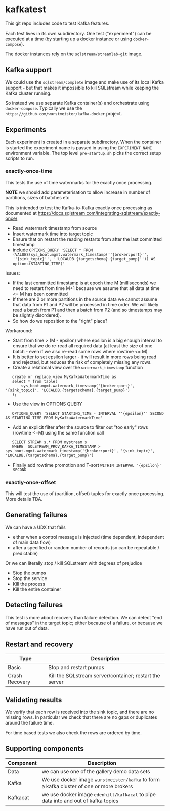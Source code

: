 # kafkatest

This git repo includes code to test Kafka features.

Each test lives in its own subdirectory. One test ("experiment") can be executed
at a time (by starting up a docker instance or using `docker-compose`).

The docker instances rely on the `sqlstream/streamlab-git` image.

## Kafka support

We could use the `sqlstream/complete` image and make use of its local Kafka support - but that makes it impossible to kill SQLstream while keeping the Kafka cluster running.

So instead we use separate Kafka container(s) and orchestrate using `docker-compose`. Typically we use the
`https://github.com/wurstmeister/kafka-docker` project.

## Experiments

Each experiment is created in a separate subdirectory. When the container is started the experiment name is passed in using the `EXPERIMENT_NAME` environment variable. The top level `pre-startup.sh` picks the correct setup scripts to run.

### exactly-once-time

This tests the use of time watermarks for the exactly once processing.

**NOTE** we should add parameterisation to allow increase in number of partitions, sizes of batches etc

This is intended to test the Kafka-to-Kafka exactly once processing as documented at https://docs.sqlstream.com/integrating-sqlstream/exactly-once/

* Read watermark timestamp from source
* Insert watermark time into target topic
* Ensure that on restart the reading restarts from after the last committed timestamp
 * include `OPTIONS_QUERY 'SELECT * FROM (VALUES(sys_boot.mgmt.watermark_timestamp(''{broker:port}'', ''{sink_topic}'', ''LOCALDB.{targetschema}.{target_pump}'')) AS options(STARTING_TIME)'`

Issues:
* If the last committed timestamp is at epoch time M (milliseconds) we need to restart from time M+1 because 
we assume that all data at time <= M has been committed
* If there are 2 or more partitions in the source data we cannot assume that data from P1 and P2 will be processed
in time order. We will likely read a batch from P1 and then a batch from P2 (and so timestamps may be slightly disordered).
* So how do we reposition to the "right" place?

Workaround:
* Start from time > (M - epsilon) where epsilon is a big enough interval to ensure that we do re-read all required data 
(at least the size of one batch - even if we also re-read some rows where rowtime <= M)
 * It is better to set epsilon larger - it will result in more rows being read and rejected, but reduces the risk of completely
 missing any rows.
* Create a relational view over the `watermark_timestamp` function
```
   create or replace view MyKafkaWatermarkTime as
   select * from table(
       sys_boot.mgmt.watermark_timestamp('{broker:port}', '{sink_topic}', 'LOCALDB.{targetschema}.{target_pump}')
   );
```
* Use the view in OPTIONS QUERY
```
   OPTIONS_QUERY 'SELECT STARTING_TIME - INTERVAL ''{epsilon}'' SECOND AS STARTING_TIME FROM MyKafkaWatermarkTime'
```
* Add an explicit filter after the source to filter out "too early" rows (rowtime <=M) using the same function call
```
   SELECT STREAM s.* FROM mystream s
   WHERE  SQLSTREAM_PROV_KAFKA_TIMESTAMP > sys_boot.mgmt.watermark_timestamp('{broker:port}', '{sink_topic}', 'LOCALDB.{targetschema}.{target_pump}') 
```
* Finally add rowtime promotion and T-sort `WITHIN INTERVAL '{epsilon}' SECOND`

### exactly-once-offset

This will test the use of (partition, offset) tuples for exactly once processing. More details TBA.

## Generating failures

We can have a UDX that fails
* either when a control message is injected (time dependent, independent of main data flow)
* after a specified or random number of records (so can be repeatable / predictable)

Or we can literally stop / kill SQLstream with degrees of prejudice
* Stop the pumps
* Stop the service
* Kill the process
* Kill the entire container

## Detecting failures

This test is more about recovery than failure detection. We can detect "end of messages" in the target topic; either because of a failure, or because we have run out of data.

## Restart and recovery

Type | Description
--- | ----
Basic | Stop and restart pumps
Crash Recovery | Kill the SQLstream server/container; restart the server

## Validating results

We verify that each row is received into the sink topic, and there are no missing rows. In particular we check that there
are no gaps or duplicates around the failure time.

For time based tests we also check the rows are ordered by time.

## Supporting components

Component |Description
--- | ---
Data | we can use one of the gallery demo data sets
Kafka | We use docker image `wurstmeister/kafka` to form a kafka cluster of one or more brokers
Kafkacat | we use docker image `edenhill/kafkacat` to pipe data into and out of kafka topics


